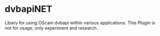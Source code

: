 # dvbapiNET
Libary for using OScam dvbapi within various applications. This Plugin is not for usage, only experiment and research.

